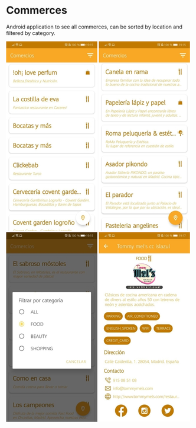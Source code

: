 # Commerces
Android application to see all commerces, can be sorted by location and filtered by category.


![List of commerces](screenshots/commerces.jpg "List of commerces")
![List of commerces sorted by location](screenshots/commerces_bylocation.jpg "List of commerces sorted by location")
![Categories of commerces](screenshots/categories.jpg "Categories of commerces")
![Commerce detail](screenshots/commerce_detail.jpg "Commerce detail")
